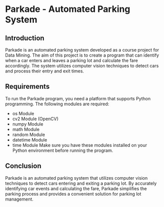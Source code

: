 # Parkade - Automated Parking System
## Introduction
Parkade is an automated parking system developed as a course project for Data Mining. The aim of this project is to create a program that can identify when a car enters and leaves a parking lot and calculate the fare accordingly. The system utilizes computer vision techniques to detect cars and process their entry and exit times.

## Requirements
To run the Parkade program, you need a platform that supports Python programming. The following modules are required:
- os Module
- cv2 Module (OpenCV)
- numpy Module
- math Module
- random Module
- datetime Module
- time Module
Make sure you have these modules installed on your Python environment before running the program.

## Conclusion
Parkade is an automated parking system that utilizes computer vision techniques to detect cars entering and exiting a parking lot. By accurately identifying car events and calculating the fare, Parkade simplifies the parking process and provides a convenient solution for parking lot management.
